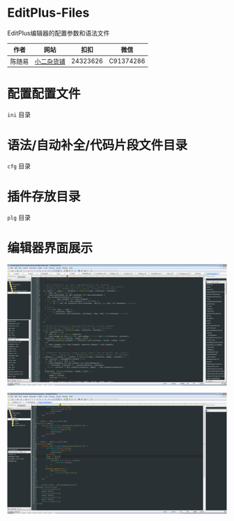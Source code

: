 # EditPlus-Files

EditPlus编辑器的配置参数和语法文件

|作者|网站|扣扣|微信|
|---|---|---|---|
|陈随易|[小二杂货铺](http://x2zhp.com)|24323626|C91374286|

# 配置配置文件

`ini` 目录

# 语法/自动补全/代码片段文件目录

`cfg` 目录

# 插件存放目录

`plg` 目录

# 编辑器界面展示

![编辑器展示图](./img/1.png)

![编辑器展示图](./img/2.png)